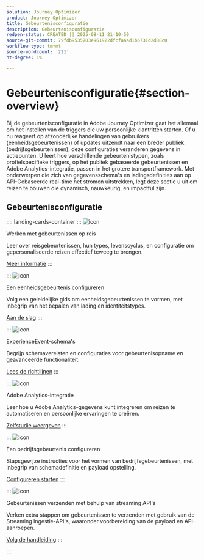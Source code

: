 ```yaml
---
solution: Journey Optimizer
product: Journey Optimizer
title: Gebeurtenisconfiguratie
description: Gebeurtenisconfiguratie
redpen-status: CREATED_||_2025-08-11_21-10-50
source-git-commit: 79fdb9535703e961922dfcfaaad1b6731d2d88c0
workflow-type: tm+mt
source-wordcount: '221'
ht-degree: 1%

---
```



# Gebeurtenisconfiguratie{#section-overview}

Bij de gebeurtenisconfiguratie in Adobe Journey Optimizer gaat het allemaal om het instellen van de triggers die uw persoonlijke klantritten starten. Of u nu reageert op afzonderlijke handelingen van gebruikers (eenheidsgebeurtenissen) of updates uitzendt naar een breder publiek (bedrijfsgebeurtenissen), deze configuraties veranderen gegevens in actiepunten. U leert hoe verschillende gebeurtenistypen, zoals profielspecifieke triggers, op het publiek gebaseerde gebeurtenissen en Adobe Analytics-integratie, passen in het grotere transportframework. Met onderwerpen die zich van gegevensschema&#39;s en ladingsdefinities aan op API-Gebaseerde real-time het stromen uitstrekken, legt deze sectie u uit om reizen te bouwen die dynamisch, nauwkeurig, en impactful zijn.

## Gebeurtenisconfiguratie

:::: landing-cards-container
:::
![icon]( https://cdn.experienceleague.adobe.com/icons/book.svg)

Werken met gebeurtenissen op reis

Leer over reisgebeurtenissen, hun types, levenscyclus, en configuratie om gepersonaliseerde reizen effectief teweeg te brengen.

[Meer informatie](../using/event/about-events.md)
:::

:::
![icon]( https://cdn.experienceleague.adobe.com/icons/circle-play.svg)

Een eenheidsgebeurtenis configureren

Volg een geleidelijke gids om eenheidsgebeurtenissen te vormen, met inbegrip van het bepalen van lading en identiteitstypes.

[Aan de slag](../using/event/about-creating.md)
:::

:::
![icon]( https://cdn.experienceleague.adobe.com/icons/code-branch.svg)

ExperienceEvent-schema&#39;s

Begrijp schemavereisten en configuraties voor gebeurtenisopname en geavanceerde functionaliteit.

[Lees de richtlijnen](../using/event/experience-event-schema.md)
:::

:::
![icon]( https://cdn.experienceleague.adobe.com/icons/chart-line.svg)

Adobe Analytics-integratie

Leer hoe u Adobe Analytics-gegevens kunt integreren om reizen te automatiseren en persoonlijke ervaringen te creëren.

[Zelfstudie weergeven](../using/event/about-analytics.md)
:::

:::
![icon]( https://cdn.experienceleague.adobe.com/icons/list-check.svg)

Een bedrijfsgebeurtenis configureren

Stapsgewijze instructies voor het vormen van bedrijfsgebeurtenissen, met inbegrip van schemadefinitie en payload opstelling.

[Configureren starten](../using/event/about-creating-business.md)
:::

:::
![icon]( https://cdn.experienceleague.adobe.com/icons/gear.svg)

Gebeurtenissen verzenden met behulp van streaming API&#39;s

Verken extra stappen om gebeurtenissen te verzenden met gebruik van de Streaming Ingestie-API&#39;s, waaronder voorbereiding van de payload en API-aanroepen.

[Volg de handleiding](../using/event/additional-steps-to-send-events-to-journey.md)
:::

::::
